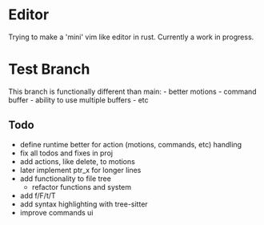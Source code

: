 # Editor
Trying to make a 'mini' vim like editor in rust. Currently a work in progress.

# Test Branch
This branch is functionally different than main:
    - better motions
    - command buffer
    - ability to use multiple buffers
    - etc

## Todo
* define runtime better for action (motions, commands, etc) handling
* fix all todos and fixes in proj
* add actions, like delete, to motions
* later implement ptr_x for longer lines
* add functionality to file tree
    * refactor functions and system
* add f/F/t/T
* add syntax highlighting with tree-sitter
* improve commands ui
